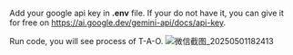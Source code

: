 Add your google api key in **.env** file. If your do not have it, you can give it for free on https://ai.google.dev/gemini-api/docs/api-key.

Run code, you will see process of T-A-O.
![微信截图_20250501182413](https://github.com/user-attachments/assets/cddae256-b021-4de2-a5db-7270af021b81)
